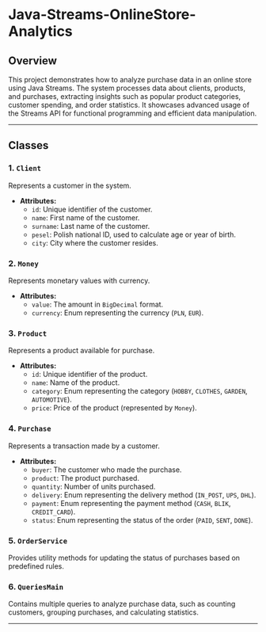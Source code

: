 # Java-Streams-OnlineStore-Analytics

## Overview
This project demonstrates how to analyze purchase data in an online store using Java Streams. The system processes data about clients, products, and purchases, extracting insights such as popular product categories, customer spending, and order statistics. It showcases advanced usage of the Streams API for functional programming and efficient data manipulation.

---

## Classes

### 1. `Client`
Represents a customer in the system.
- **Attributes:**
  - `id`: Unique identifier of the customer.
  - `name`: First name of the customer.
  - `surname`: Last name of the customer.
  - `pesel`: Polish national ID, used to calculate age or year of birth.
  - `city`: City where the customer resides.

### 2. `Money`
Represents monetary values with currency.
- **Attributes:**
  - `value`: The amount in `BigDecimal` format.
  - `currency`: Enum representing the currency (`PLN`, `EUR`).

### 3. `Product`
Represents a product available for purchase.
- **Attributes:**
  - `id`: Unique identifier of the product.
  - `name`: Name of the product.
  - `category`: Enum representing the category (`HOBBY`, `CLOTHES`, `GARDEN`, `AUTOMOTIVE`).
  - `price`: Price of the product (represented by `Money`).

### 4. `Purchase`
Represents a transaction made by a customer.
- **Attributes:**
  - `buyer`: The customer who made the purchase.
  - `product`: The product purchased.
  - `quantity`: Number of units purchased.
  - `delivery`: Enum representing the delivery method (`IN_POST`, `UPS`, `DHL`).
  - `payment`: Enum representing the payment method (`CASH`, `BLIK`, `CREDIT_CARD`).
  - `status`: Enum representing the status of the order (`PAID`, `SENT`, `DONE`).

### 5. `OrderService`
Provides utility methods for updating the status of purchases based on predefined rules.

### 6. `QueriesMain`
Contains multiple queries to analyze purchase data, such as counting customers, grouping purchases, and calculating statistics.

---
